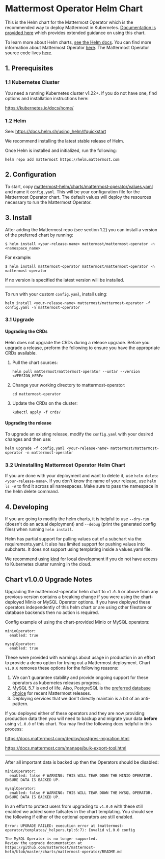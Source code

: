 # Mattermost Operator Helm Chart

This is the Helm chart for the Mattermost Operator which is the recommended way to deploy Mattermost in Kubernetes. [Documentation is provided here](https://docs.mattermost.com/install/install-kubernetes.html) which provides extended guidance on using this chart.

To learn more about Helm charts, [see the Helm docs](https://helm.sh/docs/). You can find more information about Mattermost Operator [here](https://github.com/mattermost/mattermost-operator/blob/master/README.md). The Mattermost Operator source code lives [here](https://github.com/mattermost/mattermost-operator).

## 1. Prerequisites

### 1.1 Kubernetes Cluster

You need a running Kubernetes cluster v1.22+. If you do not have one, find options and installation instructions here:

https://kubernetes.io/docs/home/

### 1.2 Helm

See: https://docs.helm.sh/using_helm/#quickstart

We recommend installing the latest stable release of Helm.

Once Helm is installed and initialized, run the following:

```console
helm repo add mattermost https://helm.mattermost.com
```

## 2. Configuration

To start, copy [mattermost-helm/charts/mattermost-operator/values.yaml](https://github.com/mattermost/mattermost-helm/blob/master/charts/mattermost-operator/values.yaml) and name it `config.yaml`. This will be your configuration file for the Mattermost Operator chart. The default values will deploy the resources necessary to run the Mattermost Operator.

## 3. Install

After adding the Mattermost repo (see section 1.2) you can install a version of the preferred chart by running:

```console
$ helm install <your-release-name> mattermost/mattermost-operator -n <namespace_name>
```

For example:
```console
$ helm install mattermost-operator mattermost/mattermost-operator -n mattermost-operator
```

If no version is specified the latest version will be installed.

---

To run with your custom `config.yaml`, install using:

```console
helm install <your-release-name> mattermost/mattermost-operator -f config.yaml -n mattermost-operator
```

### 3.1 Upgrade

#### Upgrading the CRDs

Helm does not upgrade the CRDs during a release upgrade. Before you upgrade a release, preform the following to ensure you have the appropriate CRDs available.

1. Pull the chart sources:

    ```console
    helm pull mattermost/mattermost-operator --untar --version <VERSION_HERE>
    ```

2. Change your working directory to mattermost-operator:

    ```console
    cd mattermost-operator
    ```

3. Update the CRDs on the cluster:

    ```console
    kubectl apply -f crds/
    ```

#### Upgrading the release

To upgrade an existing release, modify the `config.yaml` with your desired changes and then use:
```console
helm upgrade -f config.yaml <your-release-name> mattermost/mattermost-operator -n mattermost-operator
```

### 3.2 Uninstalling Mattermost Operator Helm Chart

If you are done with your deployment and want to delete it, use `helm delete <your-release-name>`. If you don't know the name of your release, use `helm ls -A` to find it across all namespaces. Make sure to pass the namespace in the helm delete command.

## 4. Developing

If you are going to modify the helm charts, it is helpful to use `--dry-run` (doesn't do an actual deployment) and `--debug` (print the generated config files) when running `helm install`.

Helm has partial support for pulling values out of a subchart via the requirements.yaml. It also has limited support for pushing values into subcharts. It does not support using templating inside a values.yaml file.

We recommend using [kind](https://github.com/kubernetes-sigs/kind) for local development if you do not have access to Kubernetes cluster running in the cloud.

## Chart v1.0.0 Upgrade Notes

Upgrading the mattermost-operator helm chart to `v1.0.0` or above from any previous version contains a breaking change if you were using the chart-deployed Minio or MySQL Operator options. If you have deployed these operators independently of this helm chart or are using other filestore or database backends then no action is required.

Config example of using the chart-provided Minio or MySQL operators:

```
minioOperator:
  enabled: true
```

```
mysqlOperator:
  enabled: true
```

These were provided with warnings about usage in production in an effort to provide a demo option for trying out a Mattermost deployment. Chart `v1.0.0` removes these options for the following reasons:
1. We can't guarantee stability and provide ongoing support for these operators as kubernetes releases progress.
2. MySQL 5.7 is end of life. Also, PostgreSQL is the [preferred database choice](https://docs.mattermost.com/deploy/postgres-migration.html) for recent Mattermost releases.
3. Deploying services that we don't directly maintain is a bit of an anti-pattern.

If you deployed either of these operators and they are now providing production data then you will need to backup and migrate your data **before** using `v1.0.0` of this chart. You may find the following docs helpful in this process:

https://docs.mattermost.com/deploy/postgres-migration.html

https://docs.mattermost.com/manage/bulk-export-tool.html

---

After all important data is backed up then the Operators should be disabled:

```
minioOperator:
  enabled: false # WARNING: THIS WILL TEAR DOWN THE MINIO OPERATOR. ENSURE DATA IS BACKED UP.

mysqlOperator:
  enabled: false # WARNING: THIS WILL TEAR DOWN THE MYSQL OPERATOR. ENSURE DATA IS BACKED UP.
```

In an effort to protect users from upgrading to `v1.0.0` with these still enabled we added some failsafes in the chart templating. You should see the following if either of the optional operators are still enabled.

```
Error: UPGRADE FAILED: execution error at (mattermost-operator/templates/_helpers.tpl:6:7): Invalid v1.0.0 config

The MySQL Operator is no longer supported.
Review the upgrade documentation at https://github.com/mattermost/mattermost-helm/blob/master/charts/mattermost-operator/README.md
```